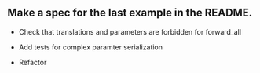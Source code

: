 ## Make a spec for the last example in the README.

* Check that translations and parameters are forbidden for forward_all 

* Add tests for complex paramter serialization

* Refactor
